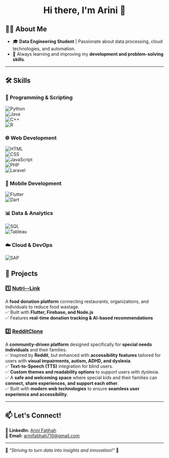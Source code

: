 <h1 align="center">Hi there, I'm Arini 👋</h1>

## 👨‍💻 About Me  
- 🎓 **Data Engineering Student** | Passionate about data processing, cloud technologies, and automation.  
- 🚀 Always learning and improving my **development and problem-solving skills**.  

---

## 🛠️ Skills  

### 🔹 Programming & Scripting  
![Python](https://img.shields.io/badge/Python-3776AB?style=for-the-badge&logo=python&logoColor=white)  
![Java](https://img.shields.io/badge/Java-ED8B00?style=for-the-badge&logo=java&logoColor=white)  
![C++](https://img.shields.io/badge/C++-00599C?style=for-the-badge&logo=c%2B%2B&logoColor=white)  
![R](https://img.shields.io/badge/R-276DC3?style=for-the-badge&logo=r&logoColor=white)  

### 🌐 Web Development  
![HTML](https://img.shields.io/badge/HTML-E34F26?style=for-the-badge&logo=html5&logoColor=white)  
![CSS](https://img.shields.io/badge/CSS-1572B6?style=for-the-badge&logo=css3&logoColor=white)  
![JavaScript](https://img.shields.io/badge/JavaScript-F7DF1E?style=for-the-badge&logo=javascript&logoColor=black)  
![PHP](https://img.shields.io/badge/PHP-777BB4?style=for-the-badge&logo=php&logoColor=white)  
![Laravel](https://img.shields.io/badge/Laravel-FF2D20?style=for-the-badge&logo=laravel&logoColor=white)  

### 📱 Mobile Development  
![Flutter](https://img.shields.io/badge/Flutter-02569B?style=for-the-badge&logo=flutter&logoColor=white)  
![Dart](https://img.shields.io/badge/Dart-0175C2?style=for-the-badge&logo=dart&logoColor=white)  

### 📊 Data & Analytics  
![SQL](https://img.shields.io/badge/SQL-4479A1?style=for-the-badge&logo=postgresql&logoColor=white)  
![Tableau](https://img.shields.io/badge/Tableau-E97627?style=for-the-badge&logo=tableau&logoColor=white)  

### ☁️ Cloud & DevOps  
![SAP](https://img.shields.io/badge/SAP-0FAAFF?style=for-the-badge&logo=sap&logoColor=white)  


## 🚀 Projects  

### 1️⃣ [Nutri--Link](https://github.com/arinifthh/Nutri-----Link)  
A **food donation platform** connecting restaurants, organizations, and individuals to reduce food wastage.  
✅ Built with **Flutter, Firebase, and Node.js**  
✅ Features **real-time donation tracking & AI-based recommendations**  

### 2️⃣ [RedditClone](https://github.com/oishylea/RedditClone)  
A **community-driven platform** designed specifically for **special needs individuals** and their families.  
✅ Inspired by **Reddit**, but enhanced with **accessibility features** tailored for users with **visual impairments, autism, ADHD, and dyslexia**.  
✅ **Text-to-Speech (TTS)** integration for blind users.  
✅ **Custom themes and readability options** to support users with dyslexia.  
✅ A **safe and welcoming space** where special kids and their families can **connect, share experiences, and support each other**.  
✅ Built with **modern web technologies** to ensure **seamless user experience and accessibility**.  


---
## 📫 Let's Connect!  

💼 **LinkedIn:** [Arini Fatihah](https://www.linkedin.com/in/arini-fatihah-305172262/)  
📧 **Email:** [arinifatihah710@gmail.com](mailto:arinifatihah710@gmail.com)  

---

🚀 *"Striving to turn data into insights and innovation!"* 🚀  

